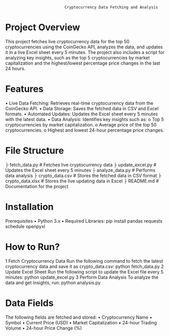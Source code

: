                               Cryptocurrency Data Fetching and Analysis
# Project Overview
This project fetches live cryptocurrency data for the top 50 cryptocurrencies using the CoinGecko API, analyzes the data, and updates it in a live Excel sheet every 5 minutes.
The project also includes a script for analyzing key insights, such as the top 5 cryptocurrencies by market capitalization and the highest/lowest percentage price changes in the last 24 hours.

# Features

•	Live Data Fetching: Retrieves real-time cryptocurrency data from the CoinGecko API.
•	Data Storage: Saves the fetched data in CSV and Excel formats.
•	Automated Updates: Updates the Excel sheet every 5 minutes with the latest data.
•	Data Analysis: Identifies key insights such as:
o	Top 5 cryptocurrencies by market capitalization.
o	Average price of the top 50 cryptocurrencies.
o	Highest and lowest 24-hour percentage price changes.

# File Structure

├ fetch_data.py         # Fetches live cryptocurrency data
├ update_excel.py     # Updates the Excel sheet every 5 minutes
├ analyze_data.py     # Performs data analysis
├ crypto_data.csv     # Stores the fetched data in CSV format
├ crypto_data.xlsx    # Stores the live updating data in Excel
├ README.md           # Documentation for the project

# Installation

Prerequisites
•	Python 3.x
•	Required Libraries:
pip install pandas requests schedule openpyxl

# How to Run?

1 Fetch Cryptocurrency Data
Run the following command to fetch the latest cryptocurrency data and save it as crypto_data.csv:
python fetch_data.py
2 Update Excel Sheet
Run the following script to update the Excel file every 5 minutes:
python update_excel.py
3 Perform Data Analysis
To analyze the data and get insights, run:
python analysis.py

# Data Fields

The following fields are fetched and stored:
•	Cryptocurrency Name
•	Symbol
•	Current Price (USD)
•	Market Capitalization
•	24-hour Trading Volume
•	24-hour Price Change (%)

